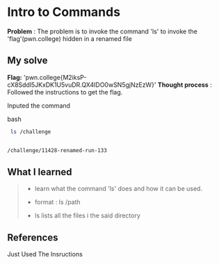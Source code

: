 


# Intro to Commands 

**Problem** : The problem is to invoke  the command 'ls' to invoke the  'flag'(pwn.college) hidden in a renamed file  

## My solve

**Flag:** 'pwn.college{M2iksP-cX8Sddl5JKxDK1U5vuDR.QX4IDO0wSN5gjNzEzW}'
**Thought process** :   Followed the instructions  to get the flag.

Inputed the command


bash
```bash
 ls /challenge


/challenge/11428-renamed-run-133

```


## What I learned
>* learn what the command 'ls' does and how it can be used.
> 
>
>* format : ls /path
> 
> 
>* ls lists all the files i the said directory

## References
Just Used The Insructions
